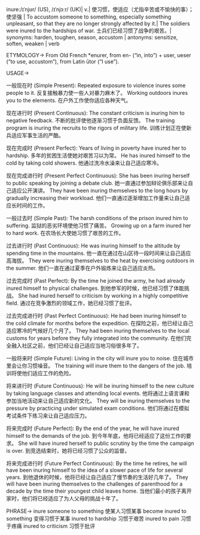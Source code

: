 inure:/ɪˈnjʊr/ (US), /ɪˈnjɔːr/ (UK)| v.| 使习惯，使适应（尤指辛苦或不愉快的事）；使坚强 | To accustom someone to something, especially something unpleasant, so that they are no longer strongly affected by it.|  The soldiers were inured to the hardships of war. 士兵们已经习惯了战争的艰苦。| synonyms: harden, toughen, season, accustom | antonyms: sensitize, soften, weaken | verb

ETYMOLOGY->
From Old French *enurer, from en- (“in, into”) + user, ueser (“to use, accustom”), from Latin ūtor (“I use”).

USAGE->

一般现在时 (Simple Present):
Repeated exposure to violence inures some people to it.  反复接触暴力使一些人对暴力麻木了。
Working outdoors inures you to the elements. 在户外工作使你适应各种天气。

现在进行时 (Present Continuous):
The constant criticism is inuring him to negative feedback.  不断的批评使他逐渐习惯于负面反馈。
The training program is inuring the recruits to the rigors of military life.  训练计划正在使新兵适应军事生活的严酷。

现在完成时 (Present Perfect):
Years of living in poverty have inured her to hardship.  多年的贫困生活使她对艰苦习以为常。
He has inured himself to the cold by taking cold showers. 他通过洗冷水澡来让自己适应寒冷。

现在完成进行时 (Present Perfect Continuous):
She has been inuring herself to public speaking by joining a debate club.  她一直通过参加辩论俱乐部来让自己适应公开演讲。
They have been inuring themselves to the long hours by gradually increasing their workload.  他们一直通过逐渐增加工作量来让自己适应长时间的工作。

一般过去时 (Simple Past):
The harsh conditions of the prison inured him to suffering.  监狱的恶劣环境使他习惯了痛苦。
Growing up on a farm inured her to hard work. 在农场长大使她习惯了艰苦的工作。

过去进行时 (Past Continuous):
He was inuring himself to the altitude by spending time in the mountains.  他一直在通过在山区待一段时间来让自己适应高海拔。
They were inuring themselves to the heat by exercising outdoors in the summer.  他们一直在通过夏季在户外锻炼来让自己适应炎热。

过去完成时 (Past Perfect):
By the time he joined the army, he had already inured himself to physical challenges.  到他参军的时候，他已经习惯了体能挑战。
She had inured herself to criticism by working in a highly competitive field.  通过在竞争激烈的领域工作，她已经习惯了批评。

过去完成进行时 (Past Perfect Continuous):
He had been inuring himself to the cold climate for months before the expedition.  在探险之前，他已经让自己适应寒冷的气候好几个月了。
They had been inuring themselves to the local customs for years before they fully integrated into the community.  在他们完全融入社区之前，他们已经让自己适应当地习俗很多年了。

一般将来时 (Simple Future):
Living in the city will inure you to noise.  住在城市里会让你习惯噪音。
The training will inure them to the dangers of the job.  培训将使他们适应工作的危险。

将来进行时 (Future Continuous):
He will be inuring himself to the new culture by taking language classes and attending local events.  他将通过上语言课和参加当地活动来让自己适应新的文化。
They will be inuring themselves to the pressure by practicing under simulated exam conditions.  他们将通过在模拟考试条件下练习来让自己适应压力。

将来完成时 (Future Perfect):
By the end of the year, he will have inured himself to the demands of the job.  到今年年底，他将已经适应了这份工作的要求。
She will have inured herself to public scrutiny by the time the campaign is over.  到竞选结束时，她将已经习惯了公众的监督。

将来完成进行时 (Future Perfect Continuous):
By the time he retires, he will have been inuring himself to the idea of a slower pace of life for several years.  到他退休的时候，他将已经让自己适应了慢节奏的生活好几年了。
They will have been inuring themselves to the challenges of parenthood for a decade by the time their youngest child leaves home.  当他们最小的孩子离开家时，他们将已经适应了为人父母的挑战十年了。


PHRASE->
inure someone to something 使某人习惯某事
become inured to something 变得习惯于某事
inured to hardship 习惯于艰苦
inured to pain 习惯于疼痛
inured to criticism 习惯于批评
